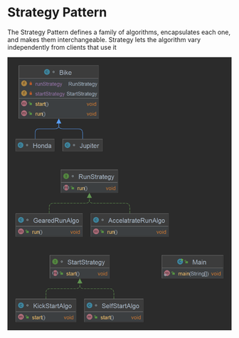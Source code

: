 # Strategy Pattern

The Strategy Pattern defines a family of algorithms,
encapsulates each one, and makes them interchangeable.
Strategy lets the algorithm vary independently from
clients that use it

![UML Diagram for Strategy Pattern](/Strategy/UML.png "UML Diagram for Strategy Pattern")

